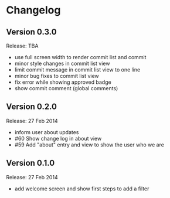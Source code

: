 Changelog
=========

Version 0.3.0
-------------

Release: TBA

* use full screen width to render commit list and commit
* minor style changes in commit list view
* limit commit message in commit list view to one line
* minor bug fixes to commit list view
* fix error while showing approved badge
* show commit comment (global comments)

Version 0.2.0
-------------

Release: 27 Feb 2014

* inform user about updates
* #60 Show change log in about view
* #59 Add "about" entry and view to show the user who we are

Version 0.1.0
-------------

Release: 27 Feb 2014

* add welcome screen and show first steps to add a filter

